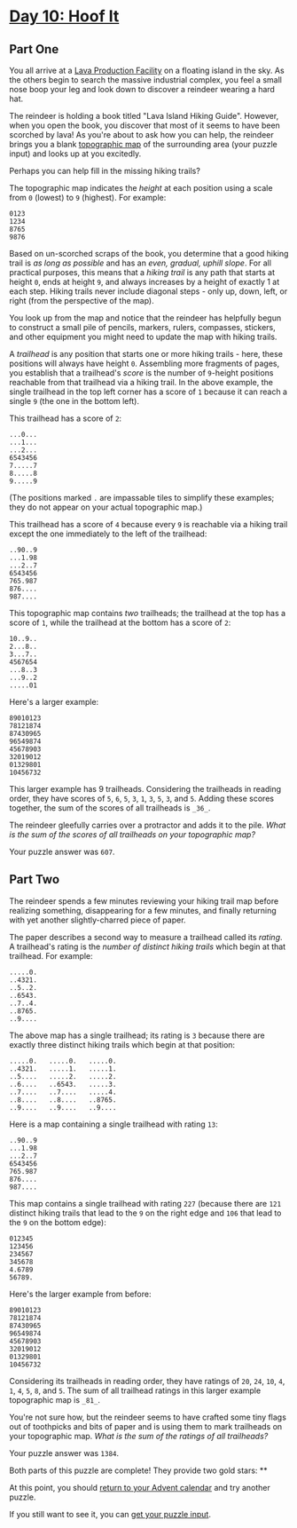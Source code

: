 # [Day 10: Hoof It](https://adventofcode.com/2024/day/10)
## Part One

You all arrive at a [Lava Production Facility](https://adventofcode.com/2023/day/15) on a floating
island in the sky. As the others begin to search the massive industrial
complex, you feel a small nose boop your leg and look down to discover a
reindeer wearing a hard hat.

The reindeer is holding a book titled "Lava Island Hiking Guide". However,
when you open the book, you discover that most of it seems to have been
scorched by lava! As you're about to ask how you can help, the reindeer brings
you a blank [topographic map](https://en.wikipedia.org/wiki/Topographic_map)
of the surrounding area (your puzzle input) and looks up at you excitedly.

Perhaps you can help fill in the missing hiking trails?

The topographic map indicates the _height_ at each position using a scale from
`0` (lowest) to `9` (highest). For example:

    
    
    0123
    1234
    8765
    9876
    

Based on un-scorched scraps of the book, you determine that a good hiking
trail is _as long as possible_ and has an _even, gradual, uphill slope_. For
all practical purposes, this means that a _hiking trail_ is any path that
starts at height `0`, ends at height `9`, and always increases by a height of
exactly 1 at each step. Hiking trails never include diagonal steps - only up,
down, left, or right (from the perspective of the map).

You look up from the map and notice that the reindeer has helpfully begun to
construct a small pile of pencils, markers, rulers, compasses, stickers, and
other equipment you might need to update the map with hiking trails.

A _trailhead_ is any position that starts one or more hiking trails - here,
these positions will always have height `0`. Assembling more fragments of
pages, you establish that a trailhead's _score_ is the number of `9`-height
positions reachable from that trailhead via a hiking trail. In the above
example, the single trailhead in the top left corner has a score of `1`
because it can reach a single `9` (the one in the bottom left).

This trailhead has a score of `2`:

    
    
    ...0...
    ...1...
    ...2...
    6543456
    7.....7
    8.....8
    9.....9
    

(The positions marked `.` are impassable tiles to simplify these examples;
they do not appear on your actual topographic map.)

This trailhead has a score of `4` because every `9` is reachable via a hiking
trail except the one immediately to the left of the trailhead:

    
    
    ..90..9
    ...1.98
    ...2..7
    6543456
    765.987
    876....
    987....
    

This topographic map contains _two_ trailheads; the trailhead at the top has a
score of `1`, while the trailhead at the bottom has a score of `2`:

    
    
    10..9..
    2...8..
    3...7..
    4567654
    ...8..3
    ...9..2
    .....01
    

Here's a larger example:

    
    
    89010123
    78121874
    87430965
    96549874
    45678903
    32019012
    01329801
    10456732
    

This larger example has 9 trailheads. Considering the trailheads in reading
order, they have scores of `5`, `6`, `5`, `3`, `1`, `3`, `5`, `3`, and `5`.
Adding these scores together, the sum of the scores of all trailheads is
`_36_`.

The reindeer gleefully carries over a protractor and adds it to the pile.
_What is the sum of the scores of all trailheads on your topographic map?_

Your puzzle answer was `607`.

## Part Two

The reindeer spends a few minutes reviewing your hiking trail map before
realizing something, disappearing for a few minutes, and finally returning
with yet another slightly-charred piece of paper.

The paper describes a second way to measure a trailhead called its _rating_. A
trailhead's rating is the _number of distinct hiking trails_ which begin at
that trailhead. For example:

    
    
    .....0.
    ..4321.
    ..5..2.
    ..6543.
    ..7..4.
    ..8765.
    ..9....
    

The above map has a single trailhead; its rating is `3` because there are
exactly three distinct hiking trails which begin at that position:

    
    
    .....0.   .....0.   .....0.
    ..4321.   .....1.   .....1.
    ..5....   .....2.   .....2.
    ..6....   ..6543.   .....3.
    ..7....   ..7....   .....4.
    ..8....   ..8....   ..8765.
    ..9....   ..9....   ..9....
    

Here is a map containing a single trailhead with rating `13`:

    
    
    ..90..9
    ...1.98
    ...2..7
    6543456
    765.987
    876....
    987....
    

This map contains a single trailhead with rating `227` (because there are
`121` distinct hiking trails that lead to the `9` on the right edge and `106`
that lead to the `9` on the bottom edge):

    
    
    012345
    123456
    234567
    345678
    4.6789
    56789.
    

Here's the larger example from before:

    
    
    89010123
    78121874
    87430965
    96549874
    45678903
    32019012
    01329801
    10456732
    

Considering its trailheads in reading order, they have ratings of `20`, `24`,
`10`, `4`, `1`, `4`, `5`, `8`, and `5`. The sum of all trailhead ratings in
this larger example topographic map is `_81_`.

You're not sure how, but the reindeer seems to have crafted some tiny flags
out of toothpicks and bits of paper and is using them to mark trailheads on
your topographic map. _What is the sum of the ratings of all trailheads?_

Your puzzle answer was `1384`.

Both parts of this puzzle are complete! They provide two gold stars: **

At this point, you should [return to your Advent calendar](https://adventofcode.com/2024) and try
another puzzle.

If you still want to see it, you can [get your puzzle input](https://adventofcode.com/2024/day/10/input).
